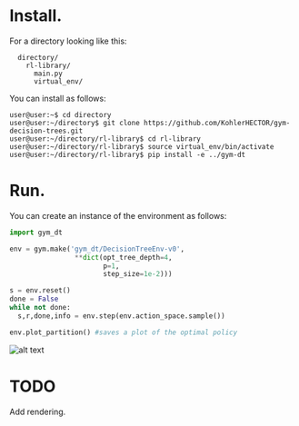 # Install.

For a directory looking like this:
```
  directory/
    rl-library/
      main.py
      virtual_env/
```
You can install as follows:
```console
user@user:~$ cd directory
user@user:~/directory$ git clone https://github.com/KohlerHECTOR/gym-decision-trees.git
user@user:~/directory/rl-library$ cd rl-library
user@user:~/directory/rl-library$ source virtual_env/bin/activate
user@user:~/directory/rl-library$ pip install -e ../gym-dt
```

# Run.

You can create an instance of the environment as follows:
```python
import gym_dt

env = gym.make('gym_dt/DecisionTreeEnv-v0',
                **dict(opt_tree_depth=4,
                       p=1,
                       step_size=1e-2)))

s = env.reset()
done = False
while not done:
  s,r,done,info = env.step(env.action_space.sample())

env.plot_partition() #saves a plot of the optimal policy
```
![alt text](https://https://github.com/KohlerHECTOR/gym-decision-trees/images/optim_tree_4_page-0001.jpg?raw=true)

# TODO

Add rendering.
